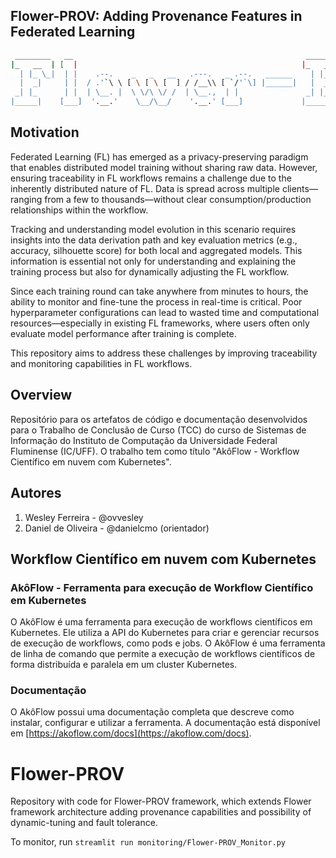 ## Flower-PROV: Adding Provenance Features in Federated Learning

```sh
 ________   __                                                    _______    _______        ___     ____   ____
|_   __  | [  |                                                  |_   __ \  |_   __ \     .'   `.  |_  _| |_  _|
  | |_ \_|  | |    .--.    _   _   __   .---.   _ .--.   ______    | |__) |   | |__) |   /  .-.  \   \ \   / /
  |  _|     | |  / .'`\ \ [ \ [ \ [  ] / /__\\ [ `/'`\] |______|   |  ___/    |  __ /    | |   | |    \ \ / /
 _| |_      | |  | \__. |  \ \/\ \/ /  | \__.,  | |               _| |_      _| |  \ \_  \  `-'  /     \ ' /
|_____|    [___]  '.__.'    \__/\__/    '.__.' [___]             |_____|    |____| |___|  `.___.'       \_/
```

## Motivation

Federated Learning (FL) has emerged as a privacy-preserving paradigm that enables distributed model training without sharing raw data. However, ensuring traceability in FL workflows remains a challenge due to the inherently distributed nature of FL. Data is spread across multiple clients—ranging from a few to thousands—without clear consumption/production relationships within the workflow.

Tracking and understanding model evolution in this scenario requires insights into the data derivation path and key evaluation metrics (e.g., accuracy, silhouette score) for both local and aggregated models. This information is essential not only for understanding and explaining the training process but also for dynamically adjusting the FL workflow.

Since each training round can take anywhere from minutes to hours, the ability to monitor and fine-tune the process in real-time is critical. Poor hyperparameter configurations can lead to wasted time and computational resources—especially in existing FL frameworks, where users often only evaluate model performance after training is complete.

This repository aims to address these challenges by improving traceability and monitoring capabilities in FL workflows.

## Overview
Repositório para os artefatos de código e documentação desenvolvidos para o Trabalho de Conclusão de Curso (TCC) do curso de Sistemas de Informação do Instituto de Computação da Universidade Federal Fluminense (IC/UFF). O trabalho tem como título "AkôFlow - Workflow Científico em nuvem com Kubernetes".

## Autores
1. Wesley Ferreira - @ovvesley 
2. Daniel de Oliveira - @danielcmo (orientador)

## Workflow Científico em nuvem com Kubernetes

### AkôFlow - Ferramenta para execução de Workflow Científico em Kubernetes

O AkôFlow é uma ferramenta para execução de workflows científicos em Kubernetes. Ele utiliza a API do Kubernetes para criar e gerenciar recursos de execução de workflows, como pods e jobs. O AkôFlow é uma ferramenta de linha de comando que permite a execução de workflows científicos de forma distribuída e paralela em um cluster Kubernetes.

### Documentação
O AkôFlow possui uma documentação completa que descreve como instalar, configurar e utilizar a ferramenta. A documentação está disponível em [https://akoflow.com/docs](https://akoflow.com/docs).


# Flower-PROV

Repository with code for Flower-PROV framework, which extends Flower framework architecture adding provenance capabilities and possibility of dynamic-tuning and fault tolerance.

To monitor, run ```streamlit run monitoring/Flower-PROV_Monitor.py```
